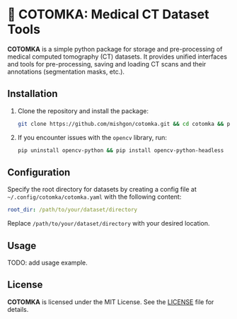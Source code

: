 # 👝 **COTOMKA**: Medical CT Dataset Tools

**COTOMKA** is a simple python package for storage and pre-processing of medical computed tomography (CT) datasets. It provides unified interfaces and tools for pre-processing, saving and loading CT scans and their annotations (segmentation masks, etc.).


## Installation

1. Clone the repository and install the package:

   ```bash
   git clone https://github.com/mishgon/cotomka.git && cd cotomka && pip install -e .
   ```

2. If you encounter issues with the `opencv` library, run:

   ```bash
   pip uninstall opencv-python && pip install opencv-python-headless
   ```


## Configuration

Specify the root directory for datasets by creating a config file at `~/.config/cotomka/cotomka.yaml` with the following content:

```yaml
root_dir: /path/to/your/dataset/directory
```

Replace `/path/to/your/dataset/directory` with your desired location.


## Usage

TODO: add usage example.


## License

**COTOMKA** is licensed under the MIT License. See the [LICENSE](LICENSE) file for details.